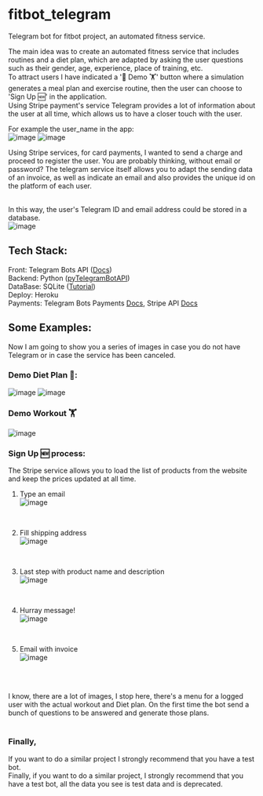 # fitbot_telegram

Telegram bot for fitbot project, an automated fitness service.

The main idea was to create an automated fitness service that includes routines and a diet plan, which are adapted by asking the user questions such as their gender, age, experience, place of training, etc. <br />
To attract users I have indicated a '🥕 Demo 🏋' button where a simulation generates a meal plan and exercise routine, then the user can choose to 'Sign Up 🆕' in the application. <br />
Using Stripe payment's service
Telegram provides a lot of information about the user at all time, which allows us to have a closer touch with the user. <br />

For example the user_name in the app: <br />
![image](https://user-images.githubusercontent.com/8387061/156339945-065db469-1439-4dbb-975a-d682efb046ba.png)
![image](https://user-images.githubusercontent.com/8387061/156340463-9186093f-2a68-492a-947b-dd6eefa50721.png)

Using Stripe services, for card payments, I wanted to send a charge and proceed to register the user. You are probably thinking, without email or password? The telegram service itself allows you to adapt the sending data of an invoice, as well as indicate an email and also provides the unique id on the platform of each user.<br /><br />

In this way, the user's Telegram ID and email address could be stored in a database.<br />
![image](https://user-images.githubusercontent.com/8387061/156342623-0d337368-0d08-4b6c-8b6d-a72bde7ff49f.png)



## Tech Stack: <br />
Front:  Telegram Bots API ([Docs](https://core.telegram.org/bots/api))<br />
Backend: Python ([pyTelegramBotAPI](https://github.com/eternnoir/pyTelegramBotAPI))<br />
DataBase: SQLite ([Tutorial](https://likegeeks.com/es/tutorial-de-python-sqlite3/))<br /> 
Deploy: Heroku <br />
Payments: Telegram Bots Payments [Docs](https://core.telegram.org/bots/payments), Stripe API [Docs](https://stripe.com/docs/api/invoices/create?lang=python) <br />


## Some Examples:
Now I am going to show you a series of images in case you do not have Telegram or in case the service has been canceled.

### Demo Diet Plan 🥕:
![image](https://user-images.githubusercontent.com/8387061/156344923-dfd58e4b-ee44-4352-ac6e-5b8dbed5e89a.png)
![image](https://user-images.githubusercontent.com/8387061/156345177-335ea194-4aad-44b5-9e6e-fd1b9b4314b4.png)
<br />

### Demo Workout 🏋️
![image](https://user-images.githubusercontent.com/8387061/156347638-efe01d1e-331e-4f86-81e7-426ce4eaaa07.png)
<br />

### Sign Up 🆕 process:
The Stripe service allows you to load the list of products from the website and keep the prices updated at all time.
<br />
1. Type an email <br />
![image](https://user-images.githubusercontent.com/8387061/156346118-8ea8a5d2-b2f2-4439-aba6-2573c3e5f525.png)
<br />

2. Fill shipping address <br />
![image](https://user-images.githubusercontent.com/8387061/156348351-d96bd9fa-68e9-48e3-8fdb-a19b87bfbc39.png)
<br />

3. Last step with product name and description <br />
![image](https://user-images.githubusercontent.com/8387061/156348403-c053dee6-bda7-4c44-9948-87ab37095565.png)
<br />

4. Hurray message! <br />
![image](https://user-images.githubusercontent.com/8387061/156351041-62b8bb24-2de9-48ae-ba7f-a80ba3a38716.png)
<br />

5. Email with invoice <br />
![image](https://user-images.githubusercontent.com/8387061/156354518-af0aa126-8ddd-4cf5-ab9f-c1332de48819.png)
<br />
<br />

I know, there are a lot of images, I stop here, there's a menu for a logged user with the actual workout and Diet plan. On the first time the bot send a bunch of questions to be answered and generate those plans.
<br />
<br />

### Finally,
If you want to do a similar project I strongly recommend that you have a test bot. <br />
Finally, if you want to do a similar project, I strongly recommend that you have a test bot, all the data you see is test data and is deprecated.
